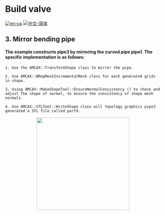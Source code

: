 # Build valve

[![en-us](https://img.shields.io/badge/en-us-yellow.svg)](./README.md) [![中文-简体](https://img.shields.io/badge/%E4%B8%AD%E6%96%87-%E7%AE%80%E4%BD%93-red.svg)](./README.zh_cn.md)

## 3. Mirror bending pipe

#### The example constructs pipe3 by mirroring the curved pipe pipe1. The specific implementation is as follows:
	1. Use the AMCAX::TransformShape class to mirror the pipe.

	2. Use AMCAX::BRepMeshIncrementalMesh class for each generated grids in shape.

	3. Using AMCAX::MakeShapeTool::EnsureNormalConsistency () to check and adjust the shape of normal, to ensure the consistency of shape mesh normals.

	4. Use AMCAX::STLTool::WriteShape class will topology graphics pipe3 generated a STL file called part9.

<div align = center><img src="https://s2.loli.net/2024/09/30/rhc5HF9t4gvfM8m.png" width="300" height="300">